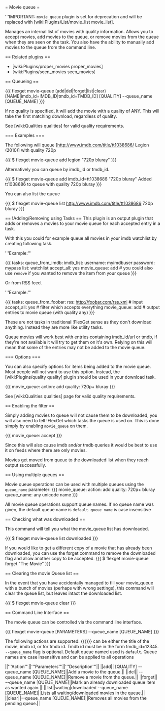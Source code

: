= Movie queue =

'''IMPORTANT: `movie_queue` plugin is set for deprecation and will be replaced with [wiki:Plugins/List/movie_list movie_list].

Manages an internal list of movies with quality information. Allows you to accept movies, add movies to the queue, or remove movies from the queue when they are seen on the task. You also have the ability to manually add movies to the queue from the command line.

== Related plugins ==

 * [wiki:Plugins/proper_movies proper_movies]
 * [wiki:Plugins/seen_movies seen_movies]

== Queueing ==

{{{
flexget movie-queue (add|del|forget|list|clear) [NAME|imdb_id=IMDB_ID|tmdb_id=TMDB_ID] [QUALITY] --queue_name [QUEUE_NAME]
}}}

If no quality is specified, it will add the movie with a quality of ANY. This will take the first matching download, regardless of quality.

See [wiki:Qualities qualities] for valid quality requirements.

=== Examples ===

The following will queue [http://www.imdb.com/title/tt1038686/ Legion (2010)] with quality 720p

{{{
$ flexget movie-queue add legion "720p bluray"
}}}

Alternatively you can queue by imdb_id or tmdb_id.

{{{
$ flexget movie-queue add imdb_id=tt1038686 "720p bluray"
Added tt1038686 to queue with quality 720p bluray
}}}

You can also list the queue

{{{
$ flexget movie-queue list
http://www.imdb.com/title/tt1038686 720p bluray
}}}


== !Adding/Removing using Tasks ==
This plugin is an output plugin that adds or removes a movies to your movie queue for each accepted entry in a task. 

With this you could for example queue all movies in your imdb watchlist by creating following task.

'''Example:'''

{{{
tasks:
  queue_from_imdb:
    imdb_list:
      username: myimdbuser
      password: mypass
      list: watchlist
    accept_all: yes
    movie_queue: add              # you could also use `remove` if you wanted to remove the item from your queue
}}}

Or from RSS feed.

'''Example:'''

{{{
tasks:
  queue_from_foobar:
    rss: http://foobar.com/rss.xml # input
    accept_all: yes                # filter which accepts everything
    movie_queue: add               # output entries to movie queue (with quality any)
}}}

These are not tasks in traditional !FlexGet sense as they don't download anything. Instead they are more like utility tasks.

Queue movies will work best with entries containing imdb_id/url or tmdb, if they're not available it will try to get them on it's own. Relying on this will mean that some of the entries may not be added to the movie queue.


=== Options ===

You can also specify options for items being added to the movie queue. Most people will not want to use this option. Instead, the [wiki:Plugins/quality quality] plugin should be used in your download task.

{{{
movie_queue:
  action: add
  quality: 720p+ bluray
}}}

See [wiki:Qualities qualities] page for valid quality requirements.

== Enabling the filter ==

Simply adding movies to queue will not cause them to be downloaded, you will also need to tell !FlexGet which tasks the queue is used on. This is done simply by enabling `movie_queue` on them.

{{{
movie_queue: accept
}}}

Since this will also cause imdb and/or tmdb queries it would be best to use it on feeds where there are only movies.

Movies get moved from queue to the downloaded list when they reach output successfully.

== Using multiple queues ==

Movie queue operations can be used with multiple queues using the `queue_name` parameter:
{{{
movie_queue:
  action: add
  quality: 720p+ bluray
  queue_name: any unicode name
}}}

All movie queue operations support queue names. If no queue name was given, the default queue name is `default`. `queue_name` is case insensitive

== Checking what was downloaded ==

This command will tell you what the movie_queue list has downloaded.

{{{
$ flexget movie-queue list downloaded
}}}

If you would like to get a different copy of a movie that has already been downloaded, you can use the forget command to remove the downloaded flag and allow another copy to be accepted.
{{{
$ flexget movie-queue forget "The Movie"
}}}

== Clearing the movie Queue list ==

In the event that you have accidentally managed to fill your movie_queue with a bunch of movies (perhaps with wrong settings), this command will clear the queue list, but leaves intact the downloaded list.


{{{
$ flexget movie-queue clear
}}}

== Command Line Interface ==

The movie queue can be controlled via the command line interface. 

{{{
flexget movie-queue <ACTION> [PARAMETERS] --queue_name [QUEUE_NAME]
}}}

The following actions are supported. {{{<IDENTIFIER>}}} can be either the title of the movie, imdb id, or for tmdb id. Tmdb id must be in the form tmdb_id=12345. `--queue_name` flag is optional. Default queue named used is `default`. Queue names are case insensitive and can be applied to all operations

||'''Action'''||'''Parameters'''||'''Description'''||
||add||<IDENTIFIER> [QUALITY] --queue_name [QUEUE_NAME]||Add a movie to the queue.||
||del||<IDENTIFIER> --queue_name [QUEUE_NAME]||Remove a movie from the queue.||
||forget||<IDENTIFIER> --queue_name [QUEUE_NAME]||Mark an already downloaded queue item as wanted again.||
||list||waiting|downloaded --queue_name [QUEUE_NAME]||Lists all waiting/downloaded movies in the queue.||
||clear||--queue_name [QUEUE_NAME]||Removes all movies from the pending queue.||
